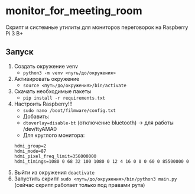 # monitor_for_meeting_room
Скрипт и системные утилиты для мониторов переговорок на Raspberry Pi 3 B+

## Запуск

1. Создать окружение venv 
    - ```python3 -m venv <путь/до/окружения>```
2. Активировать окружение
    - ```source <путь/до/окружения>/bin/activate```
3. Скачать необходимые пакеты
    - ```pip install -r requirements.txt```
4. Настроить Raspberry!!!
    - ```sudo nano /boot/filmware/config.txt```
    - Добавить:
    - ```dtoverlay=disable-bt``` (отключение bluetooth) -> для работы /dev/ttyAMA0
    - Для круглого монитора:
    ```
    hdmi_group=2
    hdmi_mode=87
    hdmi_pixel_freq_limit=356000000
    hdmi_timings=1080 0 68 32 100 1080 0 12 4 16 0 0 0 60 0 85500000 0
    ```
5. Выйти из окружения ```deactivate```
6. Запустить скрипт ```sudo <путь/до/окружения>/bin/python3 main.py``` (сейчас скрипт работает только под правами рута)

